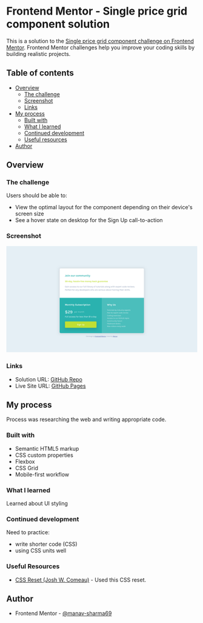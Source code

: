 # Frontend Mentor - Single price grid component solution

This is a solution to the [Single price grid component challenge on Frontend Mentor](https://www.frontendmentor.io/challenges/single-price-grid-component-5ce41129d0ff452fec5abbbc). Frontend Mentor challenges help you improve your coding skills by building realistic projects. 

## Table of contents

- [Overview](#overview)
  - [The challenge](#the-challenge)
  - [Screenshot](#screenshot)
  - [Links](#links)
- [My process](#my-process)
  - [Built with](#built-with)
  - [What I learned](#what-i-learned)
  - [Continued development](#continued-development)
  - [Useful resources](#useful-resources)
- [Author](#author)

## Overview

### The challenge

Users should be able to:

- View the optimal layout for the component depending on their device's screen size
- See a hover state on desktop for the Sign Up call-to-action

### Screenshot

![](./images/screenshot.jpg)

### Links

- Solution URL: [GitHub Repo](https://github.com/manav-sharma69/frontend-mentor-projects/tree/main/single-price-grid-component-main)
- Live Site URL: [GitHub Pages](https://manav-sharma69.github.io/frontend-mentor-projects/single-price-grid-component-main/index.html)

## My process
Process was researching the web and writing appropriate code.

### Built with

- Semantic HTML5 markup
- CSS custom properties
- Flexbox
- CSS Grid
- Mobile-first workflow

### What I learned

Learned about UI styling

### Continued development

Need to practice:
- write shorter code (CSS)
- using CSS units well 

### Useful Resources

- [CSS Reset (Josh W. Comeau)](https://www.joshwcomeau.com/css/custom-css-reset/) - Used this CSS reset.

## Author

- Frontend Mentor - [@manav-sharma69](https://www.frontendmentor.io/profile/manav-sharma69)